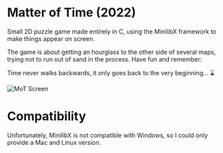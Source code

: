 # Matter of Time (2022)

Small 2D puzzle game made entirely in C, using the MinilibX framework to make things appear on screen.

The game is about getting an hourglass to the other side of several maps, trying not to run out of sand in the process. Have fun and remember:

Time never walks backwards, 
it only goes back to the very beginning... ⌛

![MoT Screen](https://user-images.githubusercontent.com/95633668/200099438-c90ee930-54ec-4572-904c-b0da2daeaf96.jpg)

# Compatibility

Unfortunately, MinilibX is not compatible with Windows, so I could only provide a Mac and Linux version.
